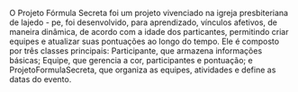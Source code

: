 O Projeto Fórmula Secreta foi um projeto vivenciado na igreja presbiteriana de lajedo - pe, foi desenvolvido, para aprendizado, vínculos afetivos, de maneira dinâmica, de acordo com a idade dos particantes, permitindo criar equipes e atualizar suas pontuações ao longo do tempo. Ele é composto por três classes principais: Participante, que armazena informações básicas; Equipe, que gerencia a cor, participantes e pontuação; e ProjetoFormulaSecreta, que organiza as equipes, atividades e define as datas do evento.

